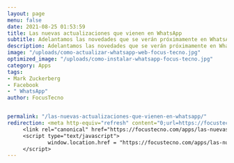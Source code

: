 ```yaml
---
layout: page
menu: false
date: 2021-08-25 01:53:59
title: Las nuevas actualizaciones que vienen en WhatsApp
subtitle: Adelantamos las novedades que se verán próximamente en WhatsApp
description: Adelantamos las novedades que se verán próximamente en WhatsApp
image: "/uploads/como-actualizar-whatsapp-web-focus-tecno.jpg"
optimized_image: "/uploads/como-instalar-whatsapp-focus-tecno.jpg"
category: Apps
tags:
- Mark Zuckerberg
- Facebook
- " WhatsApp"
author: FocusTecno


permalink: "/las-nuevas-actualizaciones-que-vienen-en-whatsapp/"
redirection: <meta http-equiv="refresh" content="0;url=https://focustecno.com/apps/las-nuevas-actualizaciones-que-vienen-en-whatsapp/"/>
     <link rel="canonical" href="https://focustecno.com/apps/las-nuevas-actualizaciones-que-vienen-en-whatsapp/"/>
     <script type="text/javascript">
             window.location.href = "https://focustecno.com/apps/las-nuevas-actualizaciones-que-vienen-en-whatsapp/"
     </script>
---
```

